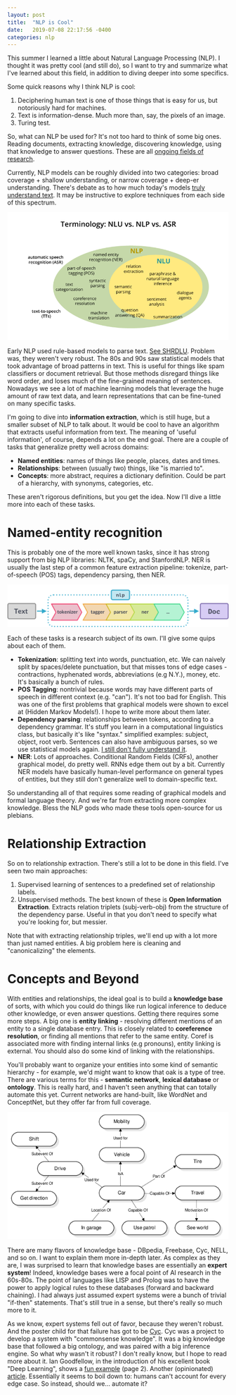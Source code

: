 ```yaml
---
layout: post
title:  "NLP is Cool"
date:   2019-07-08 22:17:56 -0400
categories: nlp
---
```


This summer I learned a little about Natural Language Processing (NLP). I thought it was pretty cool (and still do), so I want to try and summarize what I've learned about this field, in addition to diving deeper into some specifics.

Some quick reasons why I think NLP is cool:
1. Deciphering human text is one of those things that is easy for us, but notoriously hard for machines.
2. Text is information-dense. Much more than, say, the pixels of an image.
3. Turing test.

So, what can NLP be used for? It's not too hard to think of some big ones. Reading documents, extracting knowledge, discovering knowledge, using that knowledge to answer questions. These are all [ongoing fields of research][NLP progress].

[NLP progress]: http://nlpprogress.com/

Currently, NLP models can be roughly divided into two categories: broad coverage + shallow understanding, or narrow coverage + deep-er understanding. There's debate as to how much today's models [truly understand text][meaning v semantics]. It may be instructive to explore techniques from each side of this spectrum.

[meaning v semantics]: https://medium.com/huggingface/learning-meaning-in-natural-language-processing-the-semantics-mega-thread-9c0332dfe28e
![The NLP hierarchy](/images/NLP_hierarchy.png)

Early NLP used rule-based models to parse text. [See SHRDLU][SHRDLU]. Problem was, they weren't very robust. The 80s and 90s saw statistical models that took advantage of broad patterns in text. This is useful for things like spam classifiers or document retrieval. But those methods disregard things like word order, and loses much of the fine-grained meaning of sentences. Nowadays we see a lot of machine learning models that leverage the huge amount of raw text data, and learn representations that can be fine-tuned on many specific tasks.

[SHRDLU]: https://en.wikipedia.org/wiki/SHRDLU

I'm going to dive into **information extraction**, which is still huge, but a smaller subset of NLP to talk about. It would be cool to have an algorithm that extracts useful information from text. The meaning of 'useful information', of course, depends a lot on the end goal. There are a couple of tasks that generalize pretty well across domains: 

* **Named entities**: names of things like people, places, dates and times.
* **Relationships**: between (usually two) things, like "is married to".
* **Concepts**: more abstract, requires a dictionary definition. Could be part of a hierarchy, with synonyms, categories, etc.

These aren't rigorous definitions, but you get the idea. Now I'll dive a little more into each of these tasks.

# Named-entity recognition

This is probably one of the more well known tasks, since it has strong support from big NLP libraries: NLTK, spaCy, and StanfordNLP. NER is usually the last step of a common feature extraction pipeline: tokenize, part-of-speech (POS) tags, dependency parsing, then NER. 

![NLP pipeline](/images/NLP_pipeline.png)

Each of these tasks is a research subject of its own. I'll give some quips about each of them.

* **Tokenization**: splitting text into words, punctuation, etc. We can naively split by spaces/delete punctuation, but that misses tons of edge cases - contractions, hyphenated words, abbreviations (e.g N.Y.), money, etc. It's basically a bunch of rules.
* **POS Tagging**: nontrivial because words may have different parts of speech in different context (e.g. "can"). It's not too bad for English. This was one of the first problems that graphical models were shown to excel at (Hidden Markov Models!). I hope to write more about them later.
* **Dependency parsing**: relationships between tokens, according to a dependency grammar. It's stuff you learn in a computational linguistics class, but basically it's like "syntax." simplified examples: subject, object, root verb. Sentences can also have ambiguous parses, so we use statistical models again. [I still don't fully understand it][shift reduce].
* **NER**: Lots of approaches. Conditional Random Fields (CRFs), another graphical model, do pretty well. RNNs edge them out by a bit. Currently NER models have basically human-level performance on general types of entities, but  they still don't generalize well to domain-specific text. 

[shift reduce]: https://en.wikipedia.org/wiki/Shift-reduce_parser

So understanding all of that requires some reading of graphical models and formal language theory. And we're far from extracting more complex knowledge. Bless the NLP gods who made these tools open-source for us plebians.

# Relationship Extraction
So on to relationship extraction. There's still a lot to be done in this field. I've seen two main approaches: 
1. Supervised learning of sentences to a predefined set of relationship labels.
2. Unsupervised methods. The best known of these is **Open Information Extraction**. Extracts relation triplets (subj-verb-obj) from the structure of the dependency parse. Useful in that you don't need to specify what you're looking for, but messier. 

Note that with extracting relationship triples, we'll end up with a lot more than just named entities. A big problem here is cleaning and "canonicalizing" the elements.

# Concepts and Beyond

With entities and relationships, the ideal goal is to build a **knowledge base** of sorts, with which you could do things like run logical inference to deduce other knowledge, or even answer questions. Getting there requires some more steps. A big one is **entity linking** - resolving different mentions of an entity to a single database entry. This is closely related to **coreference resolution**, or finding all mentions that refer to the same entity. Coref is associated more with finding internal links (e.g pronouns), entity linking is external. You should also do some kind of linking with the relationships. 

You'll probably want to organize your entities into some kind of semantic hierarchy - for example, we'd might want to know that oak is a type of tree. There are various terms for this - **semantic network**, **lexical database** or **ontology**. This is really hard, and I haven't seen anything that can totally automate this yet. Current networks are hand-built, like WordNet and ConceptNet, but they offer far from full coverage.

![ConceptNet](/images/conceptnet.png)

There are many flavors of knowledge base - DBpedia, Freebase, Cyc, NELL, and so on. I want to explain them more in-depth later. As complex as they are, I was surprised to learn that knowledge bases are essentially an **expert system**! Indeed, knowledge bases were a focal point of AI research in the 60s-80s. The point of languages like LISP and Prolog was to have the power to apply logical rules to these databases (forward and backward chaining). I had always just assumed expert systems were a bunch of trivial "if-then" statements. That's still true in a sense, but there's really so much more to it.

As we know, expert systems fell out of favor, because they weren't robust. And the poster child for that failure has got to be [Cyc][Cyc]. Cyc was a project to develop a system with "commonsense knowledge". It was a big knowledge base that followed a big ontology, and was paired with a big inference engine. So what why wasn't it robust? I don't really know, but I hope to read more about it. Ian Goodfellow, in the introduction of his excellent book "Deep Learning", shows a [fun example][DL intro] (page 2). Another (opinionated) [article][Cyc rant]. Essentially it seems to boil down to: humans can't account for every edge case. So instead, should we... automate it?

[Cyc]: https://en.wikipedia.org/wiki/Cyc
[DL intro]: https://www.deeplearningbook.org/contents/intro.html
[Cyc rant]: https://news.ycombinator.com/item?id=4216706

<!-- 

To add new posts, simply add a file in the `_posts` directory that follows the convention `YYYY-MM-DD-name-of-post.ext` and includes the necessary front matter. Take a look at the source for this post to get an idea about how it works.

Jekyll also offers powerful support for code snippets:

{% highlight ruby %}
def print_hi(name)
  puts "Hi, #{name}"
end
print_hi('Tom')
#=> prints 'Hi, Tom' to STDOUT.
{% endhighlight %}

Check out the [Jekyll docs][jekyll-docs] for more info on how to get the most out of Jekyll. File all bugs/feature requests at [Jekyll’s GitHub repo][jekyll-gh]. If you have questions, you can ask them on [Jekyll Talk][jekyll-talk].

[jekyll-docs]: https://jekyllrb.com/docs/home
[jekyll-gh]:   https://github.com/jekyll/jekyll
[jekyll-talk]: https://talk.jekyllrb.com/ -->
